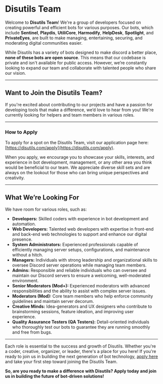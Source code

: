 # Disutils Team 

Welcome to **Disutils Team**! We're a group of developers focused on creating powerful and efficient bots for various purposes. Our bots, which include **Sentinel**, **Playdis**, **UtiliCore**, **Harmodify**, **HelpDesk**, **Spotlight**, and **PrivateEyes**, are built to make managing, entertaining, securing, and moderating digital communities easier. 

While Disutils has a variety of bots designed to make discord a better place, **none of these bots are open source**. This means that our codebase is private and isn't available for public access. However, we’re constantly looking to expand our team and collaborate with talented people who share our vision.

---

## Want to Join the Disutils Team?

If you're excited about contributing to our projects and have a passion for developing tools that make a difference, we’d love to hear from you! We're currently looking for helpers and team members in various roles.

---

### How to Apply
To apply for a spot on the Disutils Team, visit our application page here: [https://disutils.com/apply](https://disutils.com/apply). 

When you apply, we encourage you to showcase your skills, interests, and experience in bot development, management, or any other area you think would be beneficial to our team. We appreciate diverse skill sets and are always on the lookout for those who can bring unique perspectives and creativity.

---

## What We’re Looking For

We have room for various roles, such as:

- **Developers:** Skilled coders with experience in bot development and automation.
- **Web Developers:** Talented web developers with expertise in front-end and back-end web technologies to support and enhance our digital presence.
- **System Administrators:** Experienced professionals capable of efficiently managing server setups, configurations, and maintenance without a hitch.
- **Managers:** Individuals with strong leadership and organizational skills to oversee Discord server operations while managing team members.
- **Admins:** Responsible and reliable individuals who can oversee and maintain our Discord servers to ensure a welcoming, well-moderated environment.
- **Senior Moderators (Mod+):** Experienced moderators with advanced responsibilities and the ability to assist with complex server issues.
- **Moderators (Mod):** Core team members who help enforce community guidelines and maintain server decorum.
- **Creative Minds:** Idea-generators and UX designers who contribute to brainstorming sessions, feature ideation, and improving user experience.
- **Quality Assurance Testers (QA Testers):** Detail-oriented individuals who thoroughly test our bots to guarantee they are running smoothly and free from bugs.

---

Each role is essential to the success and growth of Disutils. Whether you're a coder, creative, organizer, or leader, there's a place for you here! If you're ready to join us in building the next generation of bot technology, [apply here](https://disutils.com/apply) and take your first step toward joining the Disutils Team.

**So, are you ready to make a difference with Disutils? Apply today and join us in building the future of bot-driven solutions!**
